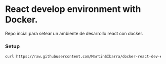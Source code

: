 # React develop environment with Docker.

Repo incial para setear un ambiente de desarrollo react con docker.

### Setup 

```Bash
curl https://raw.githubusercontent.com/MartinSIbarra/docker-react-dev-env/master/setup | bash
```
